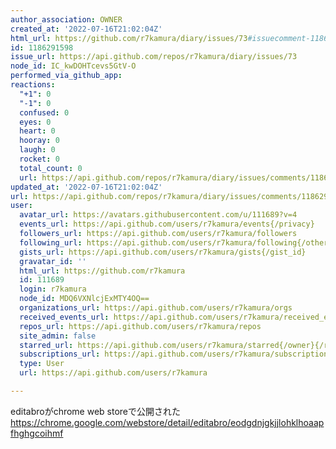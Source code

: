 ```yaml
---
author_association: OWNER
created_at: '2022-07-16T21:02:04Z'
html_url: https://github.com/r7kamura/diary/issues/73#issuecomment-1186291598
id: 1186291598
issue_url: https://api.github.com/repos/r7kamura/diary/issues/73
node_id: IC_kwDOHTcevs5GtV-O
performed_via_github_app: 
reactions:
  "+1": 0
  "-1": 0
  confused: 0
  eyes: 0
  heart: 0
  hooray: 0
  laugh: 0
  rocket: 0
  total_count: 0
  url: https://api.github.com/repos/r7kamura/diary/issues/comments/1186291598/reactions
updated_at: '2022-07-16T21:02:04Z'
url: https://api.github.com/repos/r7kamura/diary/issues/comments/1186291598
user:
  avatar_url: https://avatars.githubusercontent.com/u/111689?v=4
  events_url: https://api.github.com/users/r7kamura/events{/privacy}
  followers_url: https://api.github.com/users/r7kamura/followers
  following_url: https://api.github.com/users/r7kamura/following{/other_user}
  gists_url: https://api.github.com/users/r7kamura/gists{/gist_id}
  gravatar_id: ''
  html_url: https://github.com/r7kamura
  id: 111689
  login: r7kamura
  node_id: MDQ6VXNlcjExMTY4OQ==
  organizations_url: https://api.github.com/users/r7kamura/orgs
  received_events_url: https://api.github.com/users/r7kamura/received_events
  repos_url: https://api.github.com/users/r7kamura/repos
  site_admin: false
  starred_url: https://api.github.com/users/r7kamura/starred{/owner}{/repo}
  subscriptions_url: https://api.github.com/users/r7kamura/subscriptions
  type: User
  url: https://api.github.com/users/r7kamura

---
```

editabroがchrome web storeで公開された
https://chrome.google.com/webstore/detail/editabro/eodgdnjgkjjlohklhoaapfhghgcoihmf